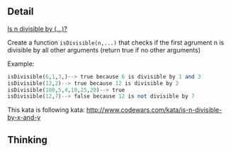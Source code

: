 ## Detail

[Is n divisible by (...)?](https://www.codewars.com/kata/is-n-divisible-by-dot-dot-dot/train/haskell)

Create a function `isDivisible(n,...)` that checks if the first agrument n is divisible by all other arguments (return true if no other arguments)

Example:

```haskell
isDivisible(6,1,3,)--> true because 6 is divisible by 1 and 3
isDivisible(12,2)--> true because 12 is divisible by 2
isDivisible(100,5,4,10,25,20)--> true
isDivisible(12,7)--> false because 12 is not divisible by 7
```

This kata is following kata: <http://www.codewars.com/kata/is-n-divisible-by-x-and-y>

## Thinking